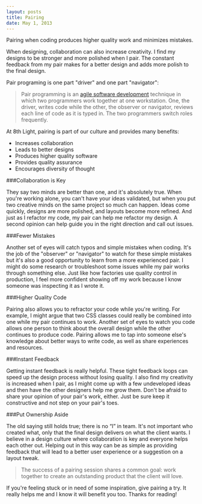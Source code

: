 ```yaml
---
layout: posts
title: Pairing
date: May 1, 2013
---
```


Pairing when coding produces higher quality work and minimizes mistakes.

When designing, collaboration can also increase creativity. I find my designs to be stronger and more polished when I pair. The constant feedback from my pair makes for a better design and adds more polish to the final design.

Pair programing is one part "driver" and one part "navigator":

>Pair programming is an <a href="http://en.wikipedia.org/wiki/Agile_software_development" target="_blank">agile software development</a> technique in which two programmers work together at one workstation. One, the driver, writes code while the other, the observer or navigator, reviews each line of code as it is typed in. The two programmers switch roles frequently.

At 8th Light, pairing is part of our culture and provides many benefits:

* Increases collaboration
* Leads to better designs
* Produces higher quality software
* Provides quality assurance
* Encourages diversity of thought

###Collaboration is Key

They say two minds are better than one, and it's absolutely true. When you're working alone, you can't have your ideas validated, but when you put two creative minds on the same project so much can happen. Ideas come quickly, designs are more polished, and layouts become more refined. And just as I refactor my code, my pair can help me refactor my design. A second opinion can help guide you in the right direction and call out issues.

###Fewer Mistakes

Another set of eyes will catch typos and simple mistakes when coding. It's the job of the "observer" or "navigator" to watch for these simple mistakes but it's also a good opportunity to learn from a more experienced pair. I might do some research or troubleshoot some issues while my pair works through something else. Just like how factories use quality control in production, I feel more confident showing off my work because I know someone was inspecting it as I wrote it.

###Higher Quality Code

Pairing also allows you to refractor your code while you're writing. For example, I might argue that two CSS classes could really be combined into one while my pair continues to work. Another set of eyes to watch you code allows one person to think about the overall design while the other continues to produce code. Pairing allows me to tap into someone else's knowledge about better ways to write code, as well as share experiences and resources.

###Instant Feedback

Getting instant feedback is really helpful. These tight feedback loops can speed up the design process without losing quality. I also find my creativity is increased when I pair, as I might come up with a few undeveloped ideas and then have the other designers help me grow them. Don't be afraid to share your opinion of your pair's work, either. Just be sure keep it constructive and not step on your pair's toes.

###Put Ownership Aside

The old saying still holds true; there is no “I” in team. It's not important who created what, only that the final design delivers on what the client wants. I believe in a design culture where collaboration is key and everyone helps each other out. Helping out in this way can be as simple as providing feedback that will lead to a better user experience or a suggestion on a layout tweak.

>The success of a pairing session shares a common goal: work together to create an outstanding product that the client will love.

If you're feeling stuck or in need of some inspiration, give pairing a try. It really helps me and I know it will benefit you too. Thanks for reading!
